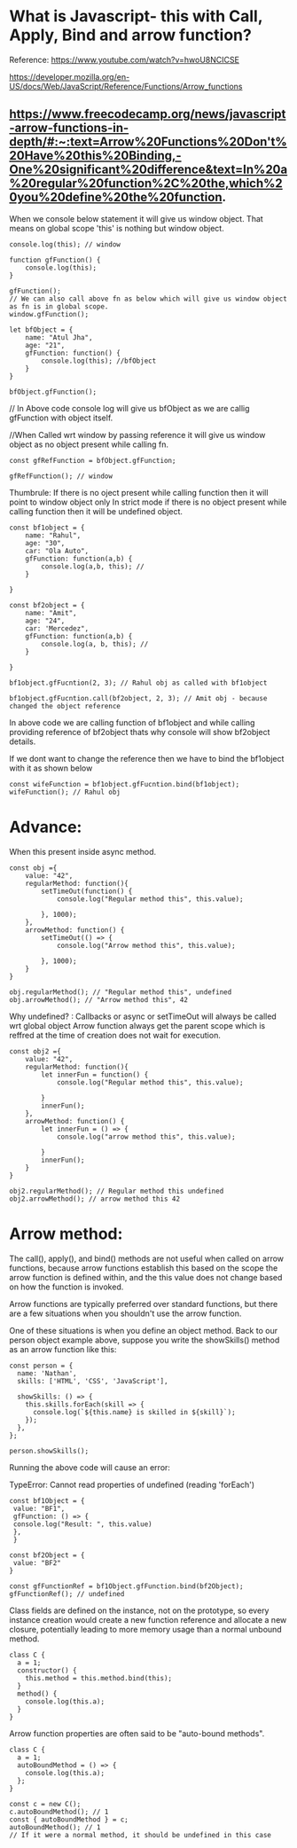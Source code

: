 What is Javascript- this with Call, Apply, Bind and arrow function?
====================================
Reference: 
https://www.youtube.com/watch?v=hwoU8NCICSE

https://developer.mozilla.org/en-US/docs/Web/JavaScript/Reference/Functions/Arrow_functions

https://www.freecodecamp.org/news/javascript-arrow-functions-in-depth/#:~:text=Arrow%20Functions%20Don't%20Have%20this%20Binding,-One%20significant%20difference&text=In%20a%20regular%20function%2C%20the,which%20you%20define%20the%20function.
----------

When we console below statement it will give us window object. That means on global scope 'this' is nothing but window object.

```
console.log(this); // window
```

```
function gfFunction() {
	console.log(this);
}

gfFunction();
// We can also call above fn as below which will give us window object as fn is in global scope.
window.gfFunction();
```

```
let bfObject = {
	name: "Atul Jha",
	age: "21",
	gfFunction: function() {
    	console.log(this); //bfObject
    }
}

bfObject.gfFunction();
```
// In Above code console log will give us bfObject as we are callig gfFunction with object itself.

//When Called wrt window by passing reference it will give us window object as no object present while calling fn.

```
const gfRefFunction = bfObject.gfFunction;

gfRefFunction(); // window
```

Thumbrule: If there is no oject present while calling function then it will point to window object only
In strict mode if there is no object present while calling function then it will be undefined object.

```
const bf1object = {
	name: "Rahul",
	age: "30",
	car: "Ola Auto",
	gfFunction: function(a,b) {
		console.log(a,b, this); //
	}

}

const bf2object = {
	name: "Amit",
	age: "24",
	car: 'Mercedez",
	gfFunction: function(a,b) {
		console.log(a, b, this); //
	}

}

bf1object.gfFucntion(2, 3); // Rahul obj as called with bf1object

bf1object.gfFucntion.call(bf2object, 2, 3); // Amit obj - because changed the object reference
```
In above code we are calling function of bf1object and while calling providing reference of bf2object thats why console will show bf2object details.

If we dont want to change the reference then we have to bind the bf1object with it as shown below

```
const wifeFunction = bf1object.gfFucntion.bind(bf1object);
wifeFunction(); // Rahul obj
```

Advance:
========
When this present inside async method.

```
const obj ={
	value: "42",
	regularMethod: function(){
		setTimeOut(function() {
			console.log("Regular method this", this.value);
			
		}, 1000);
	},
	arrowMethod: function() {
		setTimeOut(() => {
			console.log("Arrow method this", this.value);
			
		}, 1000);
	}
}

obj.regularMethod(); // "Regular method this", undefined
obj.arrowMethod(); // "Arrow method this", 42

```

Why undefined? : Callbacks or async or setTimeOut will always be called wrt global object
Arrow function always get the parent scope which is reffred at the time of creation does not wait for execution.

```
const obj2 ={
	value: "42",
	regularMethod: function(){
		let innerFun = function() {
			console.log("Regular method this", this.value);
			
		}
		innerFun();
	},
	arrowMethod: function() {
		let innerFun = () => {
			console.log("arrow method this", this.value);
			
		}
		innerFun();
	}
}

obj2.regularMethod(); // Regular method this undefined
obj2.arrowMethod(); // arrow method this 42
```

Arrow method:
============

The call(), apply(), and bind() methods are not useful when called on arrow functions, because arrow functions establish this based on the scope the arrow function is defined within, and the this value does not change based on how the function is invoked.

Arrow functions are typically preferred over standard functions, but there are a few situations when you shouldn't use the arrow function.

One of these situations is when you define an object method. Back to our person object example above, suppose you write the showSkills() method as an arrow function like this:

```
const person = {
  name: 'Nathan',
  skills: ['HTML', 'CSS', 'JavaScript'],

  showSkills: () => {
    this.skills.forEach(skill => {
      console.log(`${this.name} is skilled in ${skill}`);
    });
  },
};

person.showSkills();
```
Running the above code will cause an error:

TypeError: Cannot read properties of undefined (reading 'forEach')

```
const bf1Object = { 
 value: "BF1", 
 gfFunction: () => { 
 console.log("Result: ", this.value)
 }, 
 } 

const bf2Object = {
 value: "BF2"
}

const gfFunctionRef = bf1Object.gfFunction.bind(bf2Object);
gfFunctionRef(); // undefined
```


Class fields are defined on the instance, not on the prototype, so every instance creation would create a new function reference and allocate a new closure, potentially leading to more memory usage than a normal unbound method.

```
class C {
  a = 1;
  constructor() {
    this.method = this.method.bind(this);
  }
  method() {
    console.log(this.a);
  }
}

```

Arrow function properties are often said to be "auto-bound methods".

```
class C {
  a = 1;
  autoBoundMethod = () => {
    console.log(this.a);
  };
}

const c = new C();
c.autoBoundMethod(); // 1
const { autoBoundMethod } = c;
autoBoundMethod(); // 1
// If it were a normal method, it should be undefined in this case
```